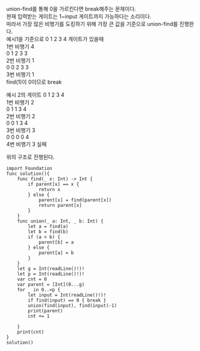 union-find를 통해 0을 가르킨다면 break해주는 문제이다.   
현재 입력받는 게이트는 1~input 게이트까지 가능하다는 소리이다.   
따라서 가장 많은 비행기를 도킹하기 위해 가장 큰 값을 기준으로 union-find를 진행한다.   
예시1을 기준으로 0 1 2 3 4 게이트가 있을때   
1번 비행기 4   
0 1 2 3 3   
2번 비행기 1   
0 0 2 3 3   
3번 비행기 1   
find(1)이 0이므로 break   
   
예시 2의 게이트 0 1 2 3 4   
1번 비행기 2   
0 1 1 3 4   
2번 비행기 2   
0 0 1 3 4   
3번 비행기 3   
0 0 0 0 4   
4번 비행기 3 실패   
   
위의 구조로 진행된다.   

```
import Foundation
func solution(){
    func find(_ x: Int) -> Int {
        if parent[x] == x {
            return x
        } else {
            parent[x] = find(parent[x])
            return parent[x]
        }
    }
    func union(_ a: Int, _ b: Int) {
        let a = find(a)
        let b = find(b)
        if (a < b) {
            parent[b] = a
        } else {
            parent[a] = b
        }
    }
    let g = Int(readLine()!)!
    let p = Int(readLine()!)!
    var cnt = 0
    var parent = [Int](0...g)
    for _ in 0..<p {
        let input = Int(readLine()!)!
        if find(input) == 0 { break }
        union(find(input), find(input)-1)
        print(parent)
        cnt += 1
        
    }
    print(cnt)
}
solution()

```
